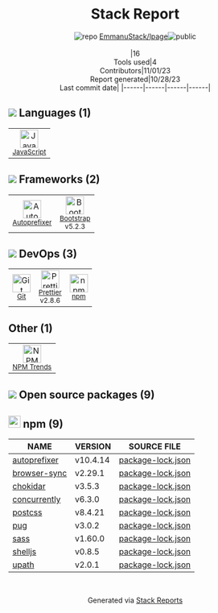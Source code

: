<div align="center">

# Stack Report
![](https://img.stackshare.io/repo.svg "repo") [EmmanuStack/lpage](https://github.com/EmmanuStack/lpage)![](https://img.stackshare.io/public_badge.svg "public")
<br/><br/>
|16<br/>Tools used|4<br/>Contributors|11/01/23 <br/>Report generated|10/28/23<br/>Last commit date|
|------|------|------|------|
</div>

## <img src='https://img.stackshare.io/languages.svg'/> Languages (1)
<table><tr>
  <td align='center'>
  <img width='36' height='36' src='https://img.stackshare.io/service/1209/javascript.jpeg' alt='JavaScript'>
  <br>
  <sub><a href="https://developer.mozilla.org/en-US/docs/Web/JavaScript">JavaScript</a></sub>
  <br>
  <sub></sub>
</td>

</tr>
</table>

## <img src='https://img.stackshare.io/frameworks.svg'/> Frameworks (2)
<table><tr>
  <td align='center'>
  <img width='36' height='36' src='https://img.stackshare.io/service/2202/72d087642cfce6fef6f2dabec5bf49e8_400x400.png' alt='Autoprefixer'>
  <br>
  <sub><a href="https://github.com/postcss/autoprefixer">Autoprefixer</a></sub>
  <br>
  <sub></sub>
</td>

<td align='center'>
  <img width='36' height='36' src='https://img.stackshare.io/service/1101/C9QJ7V3X.png' alt='Bootstrap'>
  <br>
  <sub><a href="http://getbootstrap.com/">Bootstrap</a></sub>
  <br>
  <sub>v5.2.3</sub>
</td>

</tr>
</table>

## <img src='https://img.stackshare.io/devops.svg'/> DevOps (3)
<table><tr>
  <td align='center'>
  <img width='36' height='36' src='https://img.stackshare.io/service/1046/git.png' alt='Git'>
  <br>
  <sub><a href="http://git-scm.com/">Git</a></sub>
  <br>
  <sub></sub>
</td>

<td align='center'>
  <img width='36' height='36' src='https://img.stackshare.io/service/7035/default_66f265943abed56bcdbfca1c866a4261b1fbb063.jpg' alt='Prettier'>
  <br>
  <sub><a href="https://prettier.io/">Prettier</a></sub>
  <br>
  <sub>v2.8.6</sub>
</td>

<td align='center'>
  <img width='36' height='36' src='https://img.stackshare.io/service/1120/lejvzrnlpb308aftn31u.png' alt='npm'>
  <br>
  <sub><a href="https://www.npmjs.com/">npm</a></sub>
  <br>
  <sub></sub>
</td>

</tr>
</table>

## Other (1)
<table><tr>
  <td align='center'>
  <img width='36' height='36' src='https://img.stackshare.io/service/12294/empty-logo-square.png' alt='NPM Trends'>
  <br>
  <sub><a href="https://www.npmtrends.com/">NPM Trends</a></sub>
  <br>
  <sub></sub>
</td>

</tr>
</table>


## <img src='https://img.stackshare.io/group.svg' /> Open source packages (9)</h2>

## <img width='24' height='24' src='https://img.stackshare.io/service/1120/lejvzrnlpb308aftn31u.png'/> npm (9)

|NAME|VERSION|SOURCE FILE|
|------|------|------|
|[autoprefixer](https://github.com/postcss/autoprefixer)|v10.4.14|[package-lock.json](https://github.com/EmmanuStack/lpage/blob/master/package-lock.json)|
|[browser-sync](https://browsersync.io/)|v2.29.1|[package-lock.json](https://github.com/EmmanuStack/lpage/blob/master/package-lock.json)|
|[chokidar](https://github.com/paulmillr/chokidar)|v3.5.3|[package-lock.json](https://github.com/EmmanuStack/lpage/blob/master/package-lock.json)|
|[concurrently](https://github.com/kimmobrunfeldt/concurrently)|v6.3.0|[package-lock.json](https://github.com/EmmanuStack/lpage/blob/master/package-lock.json)|
|[postcss](https://postcss.org/)|v8.4.21|[package-lock.json](https://github.com/EmmanuStack/lpage/blob/master/package-lock.json)|
|[pug](https://pugjs.org)|v3.0.2|[package-lock.json](https://github.com/EmmanuStack/lpage/blob/master/package-lock.json)|
|[sass](https://github.com/sass/dart-sass)|v1.60.0|[package-lock.json](https://github.com/EmmanuStack/lpage/blob/master/package-lock.json)|
|[shelljs](http://github.com/shelljs/shelljs)|v0.8.5|[package-lock.json](https://github.com/EmmanuStack/lpage/blob/master/package-lock.json)|
|[upath](http://github.com/anodynos/upath/)|v2.0.1|[package-lock.json](https://github.com/EmmanuStack/lpage/blob/master/package-lock.json)|

<br/>
<div align='center'>

Generated via [Stack Reports](https://stackshare.io/stack-report)
